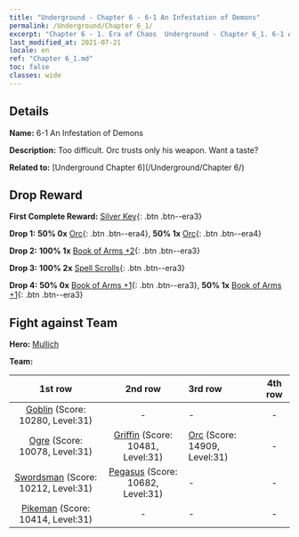```yaml
---
title: "Underground - Chapter 6 - 6-1 An Infestation of Demons"
permalink: /Underground/Chapter 6_1/
excerpt: "Chapter 6 - 1. Era of Chaos  Underground - Chapter 6_1. 6-1 An Infestation of Demons"
last_modified_at: 2021-07-21
locale: en
ref: "Chapter 6_1.md"
toc: false
classes: wide
---
```


## Details

 **Name:** 6-1 An Infestation of Demons

 **Description:** Too difficult. Orc trusts only his weapon. Want a taste?

 **Related to:** [Underground Chapter 6](/Underground/Chapter 6/)

## Drop Reward

 **First Complete Reward:** [Silver Key](/Items/con_693/){: .btn .btn--era3}

 **Drop 1:** **50% 0x** [Orc](/Items/unt_219/){: .btn .btn--era4}, **50% 1x** [Orc](/Items/unt_219/){: .btn .btn--era4}

 **Drop 2:** **100% 1x** [Book of Arms +2](/Items/mat_32/){: .btn .btn--era3}

 **Drop 3:** **100% 2x** [Spell Scrolls](/Items/con_694/){: .btn .btn--era3}

 **Drop 4:** **50% 0x** [Book of Arms +1](/Items/mat_25/){: .btn .btn--era3}, **50% 1x** [Book of Arms +1](/Items/mat_25/){: .btn .btn--era3}


## Fight against Team
 **Hero:** [Mullich](/heroes/Mullich/)

 **Team:**


  | 1st row | 2nd row | 3rd row | 4th row |
  |:----:|:----:|:----|:----:|
  | [Goblin](/units/Goblin/) (Score: 10280, Level:31)  | - | - | - |
  | [Ogre](/units/Ogre/) (Score: 10078, Level:31)  | [Griffin](/units/Griffin/) (Score: 10481, Level:31)  | [Orc](/units/Orc/) (Score: 14909, Level:31)  | - |
  | [Swordsman](/units/Swordsman/) (Score: 10212, Level:31)  | [Pegasus](/units/Pegasus/) (Score: 10682, Level:31)  | - | - |
  | [Pikeman](/units/Pikeman/) (Score: 10414, Level:31)  | - | - | - |


